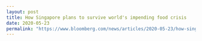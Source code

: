 ```yaml
---
layout: post
title: How Singapore plans to survive world's impending food crisis
date: 2020-05-23
permalink: "https://www.bloomberg.com/news/articles/2020-05-23/how-singapore-plans-to-survive-world-s-impending-food-crisisl"
---
```

